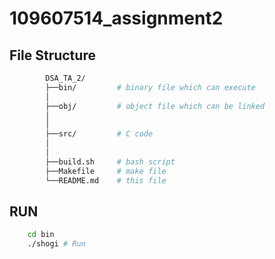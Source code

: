 # 109607514_assignment2

## File Structure

```bash
        DSA_TA_2/
        ├──bin/         # binary file which can execute
        │   
        ├──obj/         # object file which can be linked
        │ 
        │   
        ├──src/         # C code
        │   
        │
        ├──build.sh     # bash script
        ├──Makefile     # make file
        └──README.md    # this file 
```
## RUN
```sh
    cd bin
    ./shogi # Run

```

